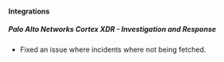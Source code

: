 
#### Integrations

##### Palo Alto Networks Cortex XDR - Investigation and Response

- Fixed an issue where incidents where not being fetched.